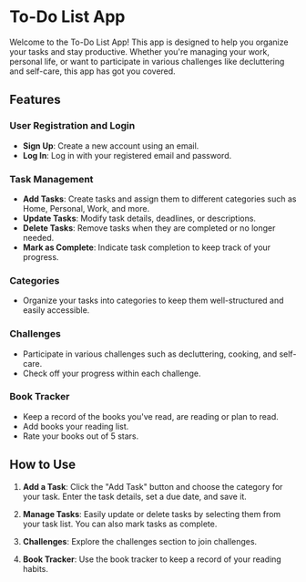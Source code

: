 # To-Do List App

Welcome to the To-Do List App! This app is designed to help you organize your tasks and stay productive. Whether you're managing your work, personal life, or want to participate in various challenges like decluttering and self-care, this app has got you covered.


## Features

### User Registration and Login

- **Sign Up**: Create a new account using an email.
- **Log In**: Log in with your registered email and password.


### Task Management

- **Add Tasks**: Create tasks and assign them to different categories such as Home, Personal, Work, and more.
- **Update Tasks**: Modify task details, deadlines, or descriptions.
- **Delete Tasks**: Remove tasks when they are completed or no longer needed.
- **Mark as Complete**: Indicate task completion to keep track of your progress.

### Categories

- Organize your tasks into categories to keep them well-structured and easily accessible.


### Challenges

- Participate in various challenges such as decluttering, cooking, and self-care.
- Check off your progress within each challenge.

### Book Tracker

- Keep a record of the books you've read, are reading or plan to read.
- Add books your reading list.
- Rate your books out of 5 stars.


## How to Use

1. **Add a Task**: Click the "Add Task" button and choose the category for your task. Enter the task details, set a due date, and save it.

2. **Manage Tasks**: Easily update or delete tasks by selecting them from your task list. You can also mark tasks as complete.

3. **Challenges**: Explore the challenges section to join challenges.

4. **Book Tracker**: Use the book tracker to keep a record of your reading habits.

